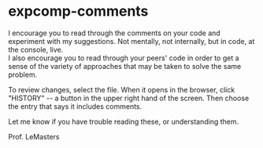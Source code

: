 # expcomp-comments

I encourage you to read through the comments on your code and experiment with my suggestions.  Not mentally, not internally, but in code, at the console, live.  
I also encourage you to read through your peers' code in order to get a sense of the variety of approaches that may be taken to solve the same problem.

To review changes, select the file.  When it opens in the browser, click "HISTORY" -- a button in the upper right hand of the screen.  Then choose the entry that says it includes comments.

Let me know if you have trouble reading these, or understanding them.

Prof. LeMasters
